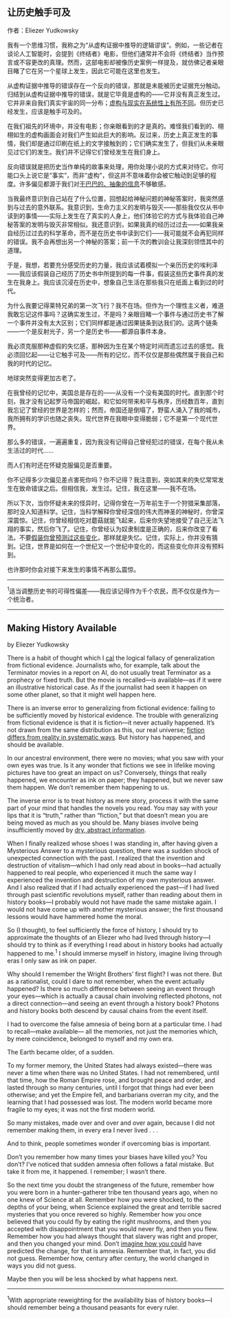 ## 让历史触手可及

作者：Eliezer Yudkowsky

我有一个思维习惯，我称之为“从虚构证据中推导的逻辑谬误”。例如，一些记者在谈论人工智能时，会提到《终结者》电影，但他们通常并不会将《终结者》当作预言或不容更改的真理。然而，这部电影却被像历史案例一样提及，就仿佛记者亲眼目睹了它在另一个星球上发生，因此它可能在这里也发生。

从虚构证据中推导的错误存在一个反向的错误，那就是未能被历史证据充分触动。归结到从虚构证据中推导的错误，就是它毕竟是虚构的——它并没有真正发生过。它并非来自我们真实宇宙的同一分布；[虚构与现实在系统性上有所不同](http://www.overcomingbias.com/2007/07/tell-your-anti-.html)。但历史已经发生，应该是触手可及的。

在我们祖先的环境中，并没有电影；你亲眼看到的才是真的。难怪我们看到的、栩栩如生的虚构画面会对我们产生如此巨大的影响。反过来，历史上真正发生的事情，我们却是通过印刷在纸上的文字接触到的；它们确实发生了，但我们从未亲眼见过它们的发生。我们并不记得它们曾经发生在我们身上。

反向错误就是把历史当作单纯的故事来处理，用你处理小说的方式来对待它。你可能口头上说它是“事实”，而非“虚构”，但这并不意味着你会被它触动到足够的程度。许多偏见都源于我们对[干巴巴的、抽象的信息](https://www.lesswrong.com/rationality/scope-insensitivity)不够敏感。

当我最终意识到自己站在了什么位置，回想起给神秘问题的神秘答案时，我突然感到与过去的意外联系。我意识到，生命力主义的发明与毁灭——那些我仅仅从书中读到的事情——实际上发生在了真实的人身上，他们体验它的方式与我体验自己神秘答案的发明与毁灭非常相似。我还意识到，如果我真的经历过过去——如果我亲自经历过过去的科学革命，而不是在历史书中读到它们——我可能就不会再犯同样的错误。我不会再想出另一个神秘的答案；前一千次的教训会让我深刻领悟其中的道理。

于是，我想，若要充分感受历史的力量，我应该试着模拟一个亲历历史的埃利泽——我应该假装自己经历了历史书中所提到的每一件事，假装这些历史事件真的发生在我身上。我应该沉浸在历史中，想象自己生活在那些我只在纸面上看到过的时代。

为什么我要记得莱特兄弟的第一次飞行？我不在场。但作为一个理性主义者，难道我敢忘记这件事吗？这确实发生过，不是吗？亲眼目睹一个事件与通过历史书了解一个事件并没有太大区别；它们同样都是通过因果链条到达我们的。这两个链条——一个是反射光子，另一个是历史书——都源自事件本身。

我必须克服那种虚假的失忆感，那种因为生在某个特定时间而遗忘过去的感觉。我必须回忆起——让它触手可及——所有的记忆，而不仅仅是那些偶然属于我自己和我的时代的记忆。

地球突然变得更加古老了。

在我曾经的记忆中，美国总是存在的——从没有一个没有美国的时代。直到那个时刻，我才没有记起罗马帝国的崛起，和它如何带来和平与秩序，历经数百年，直到我忘记了曾经的世界是怎样的；然而，帝国还是倒塌了，野蛮人涌入了我的城市，我所拥有的学识也随之丧失。现代世界在我眼中变得脆弱；它不是第一个现代世界。

那么多的错误，一遍遍重复，因为我没有记得自己曾经犯过的错误，在每个我从未生活过的时代……

而人们有时还在怀疑克服偏见是否重要。

你不记得多少次偏见差点害死你吗？你不记得？我注意到，突如其来的失忆常常发生在致命错误之后。但相信我，发生过。记住，我在这里——我不在场。

所以下次，当你怀疑未来的怪异时，记得你曾在一万年前生于一个狩猎采集部落，那时没人知道科学。记住，当科学解释你曾经深信的伟大而神圣的神秘时，你曾深深震惊。记住，你曾经相信吃对蘑菇就能飞起来，后来你失望地接受了自己无法飞翔的事实，然后你飞了。记住，你曾经认为奴隶制度是正确的，后来你改变了看法。不要[假装你曾预测过这些变化](https://www.lesswrong.com/lw/il/hindsight_bias/)，那样就是失忆。记住，实际上，你并没有猜到。记住，世界是如何在一个世纪又一个世纪中变化的，而这些变化你并没有预料到。

也许那时你会对接下来发生的事情不再那么震惊。

---

<sup>1</sup>适当调整历史书的可得性偏差——我应该记得作为千个农民，而不仅仅是作为一个统治者。

---

## Making History Available

by Eliezer Yudkowsky

There is a habit of thought which I [cal](http://intelligence.org/files/CognitiveBiases.pdf) the logical fallacy of generalization from fictional evidence. Journalists who, for example, talk about the Terminator movies in a report on AI, do not usually treat Terminator as a prophecy or fixed truth. But the movie is recalled—is available—as if it were an illustrative historical case. As if the journalist had seen it happen on some other planet, so that it might well happen here.

There is an inverse error to generalizing from fictional evidence: failing to be sufficiently moved by historical evidence. The trouble with generalizing from fictional evidence is that it is fiction—it never actually happened. It’s not drawn from the same distribution as this, our real universe; [fiction differs from reality in systematic ways](http://www.overcomingbias.com/2007/07/tell-your-anti-.html). But history has happened, and should be available.

In our ancestral environment, there were no movies; what you saw with your own eyes was true. Is it any wonder that fictions we see in lifelike moving pictures have too great an impact on us? Conversely, things that really happened, we encounter as ink on paper; they happened, but we never saw them happen. We don’t remember them happening to us.

The inverse error is to treat history as mere story, process it with the same part of your mind that handles the novels you read. You may say with your lips that it is “truth,” rather than “fiction,” but that doesn’t mean you are being moved as much as you should be. Many biases involve being insufficiently moved by [dry, abstract information](https://www.lesswrong.com/rationality/scope-insensitivity).

When I finally realized whose shoes I was standing in, after having given a Mysterious Answer to a mysterious question, there was a sudden shock of unexpected connection with the past. I realized that the invention and destruction of vitalism—which I had only read about in books—had actually happened to real people, who experienced it much the same way I experienced the invention and destruction of my own mysterious answer. And I also realized that if I had actually experienced the past—if I had lived through past scientific revolutions myself, rather than reading about them in history books—I probably would not have made the same mistake again. I would not have come up with another mysterious answer; the first thousand lessons would have hammered home the moral.

So (I thought), to feel sufficiently the force of history, I should try to approximate the thoughts of an Eliezer who had lived through history—I should try to think as if everything I read about in history books had actually happened to me.<sup>1</sup> I should immerse myself in history, imagine living through eras I only saw as ink on paper.

Why should I remember the Wright Brothers’ first flight? I was not there. But as a rationalist, could I dare to not remember, when the event actually happened? Is there so much difference between seeing an event through your eyes—which is actually a causal chain involving reflected photons, not a direct connection—and seeing an event through a history book? Photons and history books both descend by causal chains from the event itself.

I had to overcome the false amnesia of being born at a particular time. I had to recall—make available— all the memories, not just the memories which, by mere coincidence, belonged to myself and my own era.

The Earth became older, of a sudden.

To my former memory, the United States had always existed—there was never a time when there was no United States. I had not remembered, until that time, how the Roman Empire rose, and brought peace and order, and lasted through so many centuries, until I forgot that things had ever been otherwise; and yet the Empire fell, and barbarians overran my city, and the learning that I had possessed was lost. The modern world became more fragile to my eyes; it was not the first modern world.

So many mistakes, made over and over and over again, because I did not remember making them, in every era I never lived . . .

And to think, people sometimes wonder if overcoming bias is important.

Don’t you remember how many times your biases have killed you? You don’t? I’ve noticed that sudden amnesia often follows a fatal mistake. But take it from me, it happened. I remember; I wasn’t there.

So the next time you doubt the strangeness of the future, remember how you were born in a hunter-gatherer tribe ten thousand years ago, when no one knew of Science at all. Remember how you were shocked, to the depths of your being, when Science explained the great and terrible sacred mysteries that you once revered so highly. Remember how you once believed that you could fly by eating the right mushrooms, and then you accepted with disappointment that you would never fly, and then you flew. Remember how you had always thought that slavery was right and proper, and then you changed your mind. Don’t [imagine how you could](https://www.lesswrong.com/lw/il/hindsight_bias/) have predicted the change, for that is amnesia. Remember that, in fact, you did not guess. Remember how, century after century, the world changed in ways you did not guess.

Maybe then you will be less shocked by what happens next.

---

<sup>1</sup>With appropriate reweighting for the availability bias of history books—I should remember being a thousand peasants for every ruler.